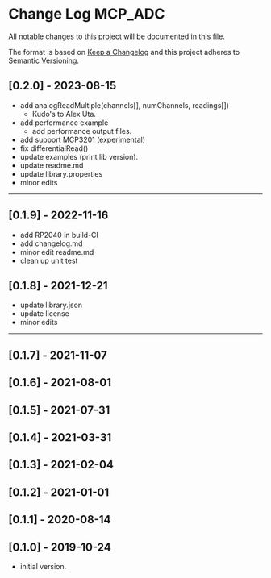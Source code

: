 # Change Log MCP_ADC

All notable changes to this project will be documented in this file.

The format is based on [Keep a Changelog](http://keepachangelog.com/)
and this project adheres to [Semantic Versioning](http://semver.org/).


## [0.2.0] - 2023-08-15
- add analogReadMultiple(channels\[], numChannels, readings\[]) 
  - Kudo's to Alex Uta.
- add performance example
  - add performance output files.
- add support MCP3201 (experimental)
- fix differentialRead()
- update examples (print lib version).
- update readme.md
- update library.properties
- minor edits

----

## [0.1.9] - 2022-11-16
- add RP2040 in build-CI
- add changelog.md
- minor edit readme.md
- clean up unit test


## [0.1.8] - 2021-12-21
- update library.json
- update license
- minor edits

----

## [0.1.7] - 2021-11-07

## [0.1.6] - 2021-08-01

## [0.1.5] - 2021-07-31

## [0.1.4] - 2021-03-31

## [0.1.3] - 2021-02-04

## [0.1.2] - 2021-01-01

## [0.1.1] - 2020-08-14

## [0.1.0] - 2019-10-24
- initial version.

